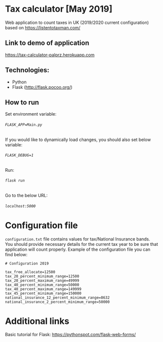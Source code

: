 # Tax calculator [May 2019]

Web application to count taxes in UK (2019/2020 current configuration) based on https://listentotaxman.com/

## Link to demo of application
https://tax-calculator-palprz.herokuapp.com

## Technologies:
- Python
- Flask (http://flask.pocoo.org/)

## How to run
Set environment variable:
###### `FLASK_APP=Main.py`
If you would like to dynamically load changes, you should also set below variable:
###### `FLASK_DEBUG=1`

Run:
###### `flask run`

Go to the below URL:
###### `localhost:5000`

# Configuration file
`configuration.txt` file contains values for tax/National Insurance bands. You should provide necessary details for the current tax year to be sure that application will count properly. Example of the configuration file you can find below:

```
# Configuration 2019

tax_free_allocate=12500
tax_20_percent_minimum_range=12500
tax_20_percent_maximum_range=49999
tax_40_percent_minimum_range=50000
tax_40_percent_maximum_range=149999
tax_45_percent_minimum_range=150000
national_insurance_12_percent_minimum_range=8632
national_insurance_2_percent_minimum_range=50000
```

# Additional links
Basic tutorial for Flask:
https://pythonspot.com/flask-web-forms/